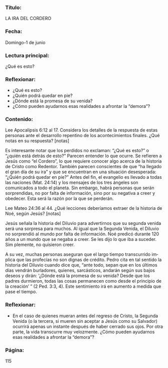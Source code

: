 ### Título:

LA IRA DEL CORDERO

### Fecha:

Domingo-1 de junio

### Lectura principal:

¿Qué es esto?

### Reflexionar:

- ¿Qué es esto?
- ¿Quién podrá quedar en pie?
- ¿Dónde está la promesa de su venida?
- ¿Cómo pueden ayudarnos esas realidades a afrontar la “demora”?

### Contenido:

Lee Apocalipsis 6:12 al 17. Considera los detalles de la respuesta de estas
personas ante el desarrollo repentino de los acontecimientos finales. ¿Qué
notas en su respuesta? [notas]

Es interesante notar que los perdidos no exclaman: “¿Qué es esto?” o “¿quién
está detrás de esto?” Parecen entender lo que ocurre. Se refieren a Jesús como
“el Cordero”, lo que requiere conocer algo acerca de la historia de Cristo como
Redentor. También parecen conscientes de que “ha llegado el gran día de su ira” y
que se encuentran en una situación desesperada: “¿Quién podrá quedar en pie?”
Antes del fin, el evangelio es llevado a todas las naciones (Mat. 24:14) y los
mensajes de los tres ángeles son comunicados a todo el planeta. Sin embargo,
habrá personas que serán sorprendidas, no por falta de información, sino por
su negativa a creer y obedecer. Esta será la razón por la que se perderán.

Lee Mateo 24:36 al 44. ¿Qué lecciones deberíamos extraer de la historia
de Noé, según Jesús? [notas]

Jesús señala la historia del Diluvio para advertirnos que su segunda venida
será una sorpresa para muchos. Al igual que la Segunda Venida, el Diluvio
no sorprendió al mundo por falta de información. Noé predicó durante 120
años a un mundo que se negaba a creer. Se les dijo lo que iba a suceder. Sim­
plemente, no quisieron creer.

A su vez, muchas personas aseguran que el largo tiempo transcurrido im­
plica que las profecías no son dignas de crédito. Pedro cita en tal sentido la
historia del Diluvio cuando dice que, “ante todo, sepan que en los últimos días
vendrán burladores, quienes, sarcásticos, andarán según sus bajos deseos y
dirán: ‘¿Dónde está la promesa de su venida? Desde que los padres durmieron,
todas las cosas permanecen como desde el principio de la creación’ ” (2 Ped.
3:3, 4). Este sentimiento irá en aumento a medida que pase el tiempo.

### Reflexionar:

- En el caso de quienes mueran antes del regreso de Cristo, la Segunda Venida (o
  la tercera, si mueren sin aceptar a Jesús como su Salvador) ocurrirá apenas un
  instante después de haber cerrado sus ojos. Por otra parte, la vida transcurre muy
  velozmente. ¿Cómo pueden ayudarnos esas realidades a afrontar la “demora”?

### Página:

115
